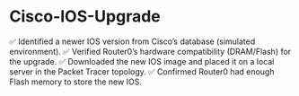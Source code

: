 # Cisco-IOS-Upgrade
✅ Identified a newer IOS version from Cisco’s database (simulated environment). ✅ Verified Router0’s hardware compatibility (DRAM/Flash) for the upgrade. ✅ Downloaded the new IOS image and placed it on a local server in the Packet Tracer topology. ✅ Confirmed Router0 had enough Flash memory to store the new IOS. 
